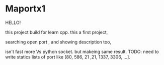 # Maportx1



HELLO! 

this project build for learn cpp.
this a first project, 

searching open port , and  showing description too,

isn't fast more Vs python socket. but makeing same result.
TODO: 
need to write statics lists of port like [80, 586, 21 ,21, 1337, 3306, ...]. 
